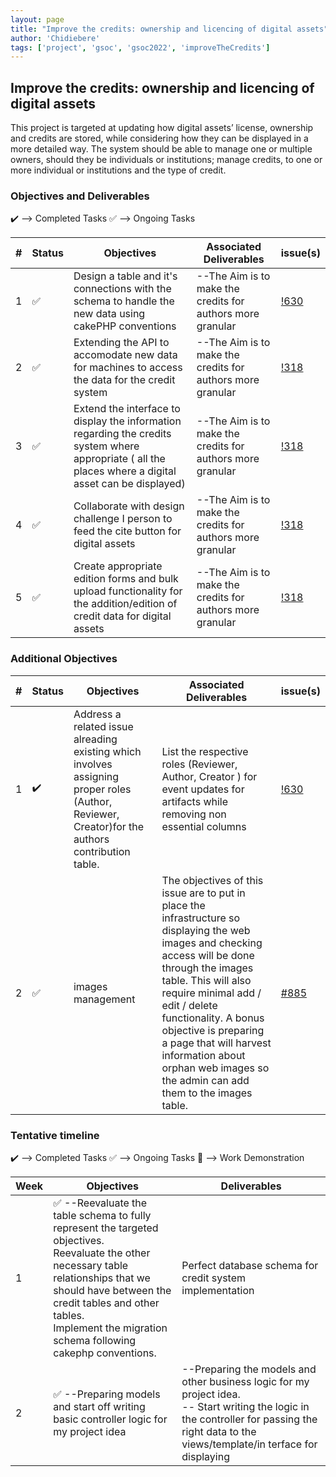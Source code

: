 ```yaml
---
layout: page
title: "Improve the credits: ownership and licencing of digital assets"
author: 'Chidiebere'
tags: ['project', 'gsoc', 'gsoc2022', 'improveTheCredits']
---
```



## Improve the credits: ownership and licencing of digital assets

This project is targeted at updating how digital assets’ license, ownership
and credits are stored, while considering how they can be displayed in a
more detailed way. The system should be able to manage one or multiple owners, should they be individuals or institutions; manage credits, to one or more individual or institutions and the type of credit. 

### Objectives and Deliverables

:heavy_check_mark: --> Completed Tasks  :white_check_mark: --> Ongoing Tasks

| \# | Status  | Objectives                    | Associated Deliverables         | issue(s) |
| --- | --- | ----------------------------- | ---------------------------------------------- | -------- |
| 1 |:white_check_mark:| Design a table and it's connections with the schema to handle the new data using cakePHP conventions | --The Aim is to make the credits for authors more granular | [!630](https://gitlab.com/cdli/framework/-/merge_requests/630) |
| 2 |:white_check_mark:| Extending the API to accomodate new data for machines to access the data for the credit system| --The Aim is to make the credits for authors more granular | [!318]() |
| 3 |:white_check_mark:| Extend the interface to display the information regarding the credits system where appropriate ( all the places where a digital asset can be displayed) | --The Aim is to make the credits for authors more granular | [!318]() |
| 4 |:white_check_mark:| Collaborate with design challenge I person to feed the cite button for digital assets| --The Aim is to make the credits for authors more granular | [!318]() |
| 5 |:white_check_mark:| Create appropriate edition forms and bulk upload functionality for the addition/edition of credit data for digital assets | --The Aim is to make the credits for authors more granular | [!318]() |



### Additional Objectives

| \# | Status  | Objectives         | Associated Deliverables                                             | issue(s) |
| --- | --- | ------------------ | ------------------------------------------------------------------- | -------- |
| 1 | :heavy_check_mark: |  Address a related issue alreading existing which involves assigning proper roles (Author, Reviewer, Creator)for the authors contribution table.  | List the respective roles (Reviewer, Author, Creator ) for event updates for artifacts while removing non essential columns | [!630](https://gitlab.com/cdli/framework/-/merge_requests/630)   |
| 2 | :white_check_mark: | images management | The objectives of this issue are to put in place the infrastructure so displaying the web images and checking access will be done through the images table. This will also require minimal add / edit / delete functionality. A bonus objective is preparing a page that will harvest information about orphan web images so the admin can add them to the images table. |    [#885](https://gitlab.com/cdli/framework/-/issues/885)     |


### Tentative timeline

:heavy_check_mark: --> Completed Tasks  :white_check_mark: --> Ongoing Tasks  :raised_hands: --> Work Demonstration

| Week  |Objectives | Deliverables |
|---|---|---|
|1| :white_check_mark: --Reevaluate the table schema to fully represent the targeted objectives. <br/> Reevaluate the other necessary table relationships that we should have between the credit tables and other tables. <br/> Implement the migration schema following cakephp conventions. | Perfect database schema for credit system implementation |
|2| :white_check_mark: --Preparing models and start off writing basic controller logic for my project idea |--Preparing the models and other business logic for my project idea.  <br> -- Start writing the logic in the controller for passing the right data to the views/template/in terface for displaying 
